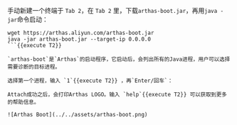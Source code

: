 手动新建一个终端于 `Tab 2`，在 `Tab 2` 里，下载`arthas-boot.jar`，再用`java -jar`命令启动：

```
wget https://arthas.aliyun.com/arthas-boot.jar
java -jar arthas-boot.jar --target-ip 0.0.0.0
```{{execute T2}}

`arthas-boot`是`Arthas`的启动程序，它启动后，会列出所有的Java进程，用户可以选择需要诊断的目标进程。

选择第一个进程，输入 `1`{{execute T2}} ，再`Enter/回车`：

Attach成功之后，会打印Arthas LOGO。输入 `help`{{execute T2}} 可以获取到更多的帮助信息。

![Arthas Boot](../../assets/arthas-boot.png)
